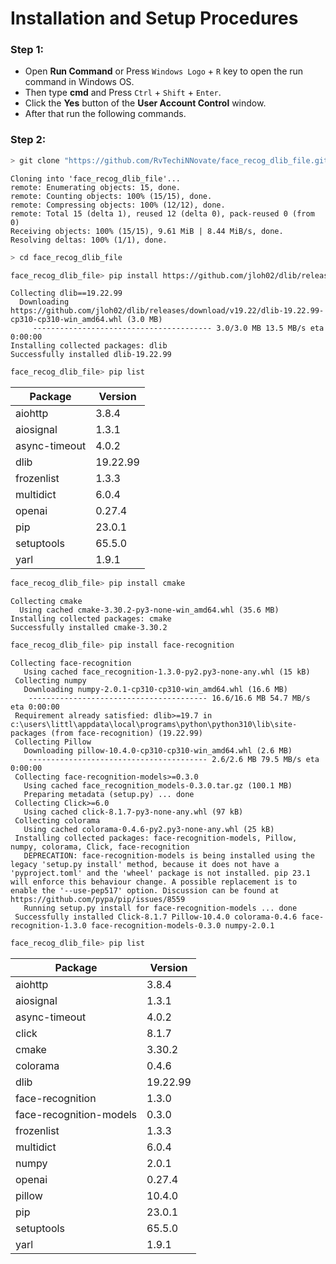 # Installation and Setup Procedures


### Step 1:
- Open **Run Command** or Press `Windows Logo` + `R` key to open the run command in Windows OS.
- Then type **cmd** and Press `Ctrl` + `Shift` + `Enter`.
- Click the **Yes** button of the **User Account Control** window.
- After that run the following commands.


### Step 2:

```bash
> git clone "https://github.com/RvTechiNNovate/face_recog_dlib_file.git"
```

```
Cloning into 'face_recog_dlib_file'...
remote: Enumerating objects: 15, done.
remote: Counting objects: 100% (15/15), done.
remote: Compressing objects: 100% (12/12), done.
remote: Total 15 (delta 1), reused 12 (delta 0), pack-reused 0 (from 0)
Receiving objects: 100% (15/15), 9.61 MiB | 8.44 MiB/s, done.
Resolving deltas: 100% (1/1), done.
```


```bash
> cd face_recog_dlib_file
```


```bash
face_recog_dlib_file> pip install https://github.com/jloh02/dlib/releases/download/v19.22/dlib-19.22.99-cp310-cp310-win_amd64.whl
```

```
Collecting dlib==19.22.99
  Downloading https://github.com/jloh02/dlib/releases/download/v19.22/dlib-19.22.99-cp310-cp310-win_amd64.whl (3.0 MB) 
     ---------------------------------------- 3.0/3.0 MB 13.5 MB/s eta 0:00:00
Installing collected packages: dlib
Successfully installed dlib-19.22.99
```


```bash
face_recog_dlib_file> pip list
```
| Package        | Version   |
|----------------|-----------|
|  aiohttp       | 3.8.4     |
|  aiosignal     | 1.3.1     |
|  async-timeout | 4.0.2     |
|  dlib          | 19.22.99  |
|  frozenlist    | 1.3.3     |
|  multidict     | 6.0.4     |
|  openai        | 0.27.4    |
|  pip           | 23.0.1    |
|  setuptools    | 65.5.0    |
|  yarl          | 1.9.1     |


```bash
face_recog_dlib_file> pip install cmake
```

```
Collecting cmake
  Using cached cmake-3.30.2-py3-none-win_amd64.whl (35.6 MB)
Installing collected packages: cmake
Successfully installed cmake-3.30.2
```


```bash
face_recog_dlib_file> pip install face-recognition
```

```
Collecting face-recognition
   Using cached face_recognition-1.3.0-py2.py3-none-any.whl (15 kB)
 Collecting numpy
   Downloading numpy-2.0.1-cp310-cp310-win_amd64.whl (16.6 MB)
    ---------------------------------------- 16.6/16.6 MB 54.7 MB/s eta 0:00:00
 Requirement already satisfied: dlib>=19.7 in c:\users\littl\appdata\local\programs\python\python310\lib\site-packages (from face-recognition) (19.22.99)
 Collecting Pillow
   Downloading pillow-10.4.0-cp310-cp310-win_amd64.whl (2.6 MB)
    ---------------------------------------- 2.6/2.6 MB 79.5 MB/s eta 0:00:00
 Collecting face-recognition-models>=0.3.0
   Using cached face_recognition_models-0.3.0.tar.gz (100.1 MB)
   Preparing metadata (setup.py) ... done
 Collecting Click>=6.0
   Using cached click-8.1.7-py3-none-any.whl (97 kB)
 Collecting colorama
   Using cached colorama-0.4.6-py2.py3-none-any.whl (25 kB)
 Installing collected packages: face-recognition-models, Pillow, numpy, colorama, Click, face-recognition
   DEPRECATION: face-recognition-models is being installed using the legacy 'setup.py install' method, because it does not have a 'pyproject.toml' and the 'wheel' package is not installed. pip 23.1 will enforce this behaviour change. A possible replacement is to enable the '--use-pep517' option. Discussion can be found at https://github.com/pypa/pip/issues/8559
   Running setup.py install for face-recognition-models ... done
 Successfully installed Click-8.1.7 Pillow-10.4.0 colorama-0.4.6 face-recognition-1.3.0 face-recognition-models-0.3.0 numpy-2.0.1
```


```bash
face_recog_dlib_file> pip list
```
| Package                 | Version  |
|-------------------------|----------|
| aiohttp                 | 3.8.4    |
| aiosignal               | 1.3.1    |
| async-timeout           | 4.0.2    |
| click                   | 8.1.7    |
| cmake                   | 3.30.2   |
| colorama                | 0.4.6    |
| dlib                    | 19.22.99 |
| face-recognition        | 1.3.0    |
| face-recognition-models | 0.3.0    |
| frozenlist              | 1.3.3    |
| multidict               | 6.0.4    |
| numpy                   | 2.0.1    |
| openai                  | 0.27.4   |
| pillow                  | 10.4.0   |
| pip                     | 23.0.1   |
| setuptools              | 65.5.0   |
| yarl                    | 1.9.1    |
